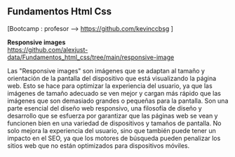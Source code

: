 ## Fundamentos Html Css
 [Bootcamp : profesor --> https://github.com/kevinccbsg ]


**Responsive images**   
https://github.com/alexjust-data/Fundamentos_html_css/tree/main/responsive-image

Las "Responsive images" son imágenes que se adaptan al tamaño y orientación de la pantalla del dispositivo que está visualizando la página web. Esto se hace para optimizar la experiencia del usuario, ya que las imágenes de tamaño adecuado se ven mejor y cargan más rápido que las imágenes que son demasiado grandes o pequeñas para la pantalla. Son una parte esencial del diseño web responsivo, una filosofía de diseño y desarrollo que se esfuerza por garantizar que las páginas web se vean y funcionen bien en una variedad de dispositivos y tamaños de pantalla. No solo mejora la experiencia del usuario, sino que también puede tener un impacto en el SEO, ya que los motores de búsqueda pueden penalizar los sitios web que no están optimizados para dispositivos móviles.
